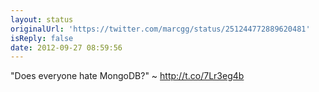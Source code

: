 ```yaml
---
layout: status
originalUrl: 'https://twitter.com/marcgg/status/251244772889620481'
isReply: false
date: 2012-09-27 08:59:56
---
```


"Does everyone hate MongoDB?" ~ http://t.co/7Lr3eg4b
